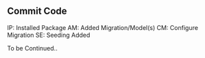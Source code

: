 ## Commit Code
IP: Installed Package
AM: Added Migration/Model(s)
CM: Configure Migration
SE: Seeding Added

To be Continued..

